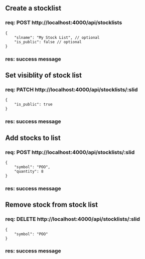 ## Create a stocklist
### req: POST http://localhost:4000/api/stocklists
```
{
    "slname": "My Stock List", // optional
    "is_public": false // optional
}
```
### res: success message

## Set visiblity of stock list
### req: PATCH http://localhost:4000/api/stocklists/:slid
```
{
    "is_public": true
}
```
### res: success message

## Add stocks to list 
### req: POST http://localhost:4000/api/stocklists/:slid
```
{
    "symbol": "POO",
    "quantity": 8
}
```
### res: success message

## Remove stock from stock list
### req: DELETE http://localhost:4000/api/stocklists/:slid
```
{
    "symbol": "POO"
}
```
### res: success message